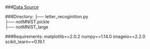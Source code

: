 ###<a href='http://yaroslavvb.com/upload/notMNIST/'>Data Source</a>  

###Directory:
	├── letter_recoginition.py  
	├── notMNIST.pickle  
	├── notMNIST_large
	
###Requirements:
	matplotlib==2.0.2
	numpy==1.14.0
	imageio==2.2.0
	scikit_learn==0.19.1
